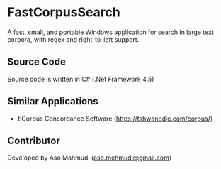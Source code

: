 # FastCorpusSearch
A fast, small, and portable Windows application for search in large text corpora, with regex and right-to-left support.
## Source Code
Source code is written in C# (.Net Framework 4.5)
## Similar  Applications
* tlCorpus Concordance Software (https://tshwanedje.com/corpus/)
## Contributor
Developed by Aso Mahmudi (aso.mehmudi@gmail.com)

